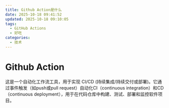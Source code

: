 ```yaml
---
title: Github Action是什么
date: 2025-10-18 09:41:52
updated: 2025-10-18 09:10:05
tags:
  - GitHub Actions 
  - 好吃
categories:
  - 技术
---
```


# Github Action

 这是一个自动化工作流工具，用于实现 CI/CD (持续集成/持续交付或部署)。它通过事件触发（如push或pull request）自动化CI（continuous integration）和CD（continuous deployment），用于在代码仓库中构建、测试、部署和监控软件项目。
